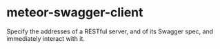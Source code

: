 # meteor-swagger-client
Specify the addresses of a RESTful server, and of its Swagger spec, and immediately interact with it.
